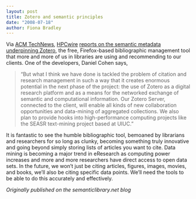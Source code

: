 ```yaml
---
layout: post
title: Zotero and semantic principles
date: "2008-07-18"
author: Fiona Bradley
---
```

Via [ACM TechNews](http://technews.acm.org/), [HPCwire](http://www.hpcwire.com/) [reports on the semantic metadata underpinning Zotero](http://www.zotero.org/), the free, Firefox-based bibliographic management tool that more and more of us in libraries are using and recommending to our clients. One of the developers, Daniel Cohen says,

> “But what I think we have done is tackled the problem of citation and research management in such a way that it creates enormous potential in the next phase of the project: the use of Zotero as a digital research platform and as a means for the networked exchange of semantic and computational information. Our Zotero Server, connected to the client, will enable all kinds of new collaboration opportunities and data-mining of aggregated collections. We also plan to provide hooks into high-performance computing projects like the SEASR text-mining project based at UIUC.”

It is fantastic to see the humble bibliographic tool, bemoaned by librarians and researchers for so long as clunky, becoming something truly innovative and going beyond simply storing lists of articles you want to cite. Data mining is becoming a major trend in eResearch as computing power increases and more and more researchers have direct access to open data sets. In the future, we won’t just be citing articles, figures, images, movies, and books, we’ll also be citing specific data points. We’ll need the tools to be able to do this accurately and effectively.

_Originally published on the semanticlibrary.net blog_
